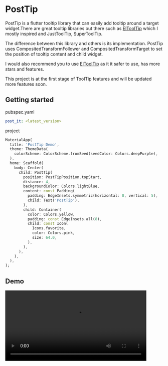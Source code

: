 # PostTip

PostTip is a flutter tooltip library that can easily add tooltip around a target widget.There are great tooltip libraries out there such as [ElToolTip](https://github.com/marcelogil/el_tooltip) which I mostly inspired and JustToolTip, SuperToolTip.

The difference between this library and others is its implementation. PostTip uses CompositedTransformFollower and CompositedTransformTarget to set the position of tooltip content and child widget.

I would also recommend you to use [ElToolTip](https://github.com/marcelogil/el_tooltip) as it it safer to use, has more stars and features.

This project is at the first stage of ToolTip features and will be updated more features soon.

## Getting started

pubspec.yaml

```yaml
post_it: <latest_version>
```

project

```dart
MaterialApp(
  title: 'PostTip Demo',
  theme: ThemeData(
    colorScheme: ColorScheme.fromSeed(seedColor: Colors.deepPurple),
  ),
  home: Scaffold(
    body: Center(
      child: PostTip(
        position: PostTipPosition.topStart,
        distance: 4,
        backgroundColor: Colors.lightBlue,
        content: const Padding(
          padding: EdgeInsets.symmetric(horizontal: 8, vertical: 5),
          child: Text('PostTip'),
        ),
        child: Container(
          color: Colors.yellow,
          padding: const EdgeInsets.all(8),
          child: const Icon(
            Icons.favorite,
            color: Colors.pink,
            size: 64.0,
          ),
        ),
      ),
    ),
  ),
);
```

## Demo
<video width="450" height="auto" controls autoplay>
  <source src="art/demo.mp4" type="video/mp4">
  Your browser does not support the video tag.
</video>

